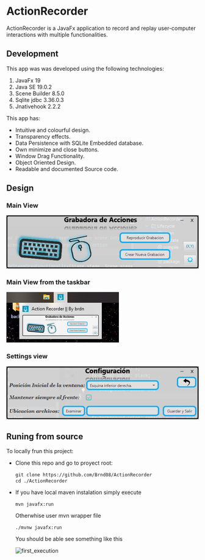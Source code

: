 # ActionRecorder
ActionRecorder is a JavaFx application to record and replay user-computer interactions with multiple functionalities.

## Development

This app was was developed using the following technologies:
1. JavaFx 19
2. Java SE 19.0.2
3. Scene Builder 8.5.0
4. Sqlite jdbc 3.36.0.3
5. Jnativehook 2.2.2 

This app has:
- Intuitive and colourful design. 
- Transparency effects.
- Data Persistence with SQLite Embedded database.
- Own minimize and close buttons.
- Window Drag Functionality.
- Object Oriented Design.
- Readable and documented Source code.

## Design 
### Main View
![Main view](images/main_view.png)

### Main View from the taskbar
![Main view from taskbar](images/at_taskbar_pov.png)

### Settings view
![Settings view](images/settings_view.png)

## Runing from source
To locally frun this project:
- Clone this repo and go to proyect root:
  ```
  git clone https://github.com/Brnd08/ActionRecorder
  cd ./ActionRecorder
  ```
- If you have local maven instalation simply execute
  ```
  mvn javafx:run 
  ```
  Otherwhise user mvn wrapper file 
  ```
  ./mvnw javafx:run 
  ```
  You should be able see something like this
  
  ![first_execution](https://github.com/Brnd08/ActionRecorder/assets/93061195/228986d9-9230-4355-ba05-565661135816)

